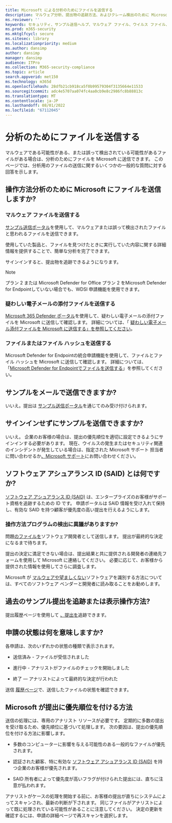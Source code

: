 ```yaml
---
title: Microsoft による分析のためにファイルを送信する
description: マルウェア分析、提出物の追跡方法、およびクレーム検出のために Microsoft にファイルを送信する方法について説明します。
ms.reviewer: ''
keywords: セキュリティ、サンプル送信ヘルプ、マルウェア ファイル、ウイルス ファイル、トロイの木馬ファイル、送信、Microsoft への送信、サンプル、ウイルス、トロイの木馬、みず、検出されない、検出されない、電子メール Microsoft、電子メール マルウェア、これはマルウェアだと思う、ウイルスだと思う、ウイルスを送信できる場所はウイルス、MSE、検出しない、署名なし、検出なし、疑わしいファイル MMPC、Microsoft マルウェア プロテクション センター、研究者、アナリスト、WDSI、セキュリティ インテリジェンス
ms.prod: m365-security
ms.mktglfcycl: secure
ms.sitesec: library
ms.localizationpriority: medium
ms.author: dansimp
author: dansimp
manager: dansimp
audience: ITPro
ms.collection: M365-security-compliance
ms.topic: article
search.appverid: met150
ms.technology: m365d
ms.openlocfilehash: 28dfb21cb918ca5f0b99579304f3135664e11533
ms.sourcegitcommit: adc4e5707aa074fc4aa0cb9e8c2986fc8b88813c
ms.translationtype: MT
ms.contentlocale: ja-JP
ms.lasthandoff: 08/01/2022
ms.locfileid: "67112045"
---
```

# <a name="submit-files-for-analysis"></a>分析のためにファイルを送信する

マルウェアである可能性がある、または誤って検出されている可能性があるファイルがある場合は、分析のためにファイルを Microsoft に送信できます。 このページでは、分析用のファイルの送信に関するいくつかの一般的な質問に対する回答を示します。

## <a name="how-do-i-submit-a-file-to-microsoft-for-analysis"></a>操作方法分析のために Microsoft にファイルを送信しますか?

### <a name="send-a-malware-file"></a>マルウェア ファイルを送信する

[サンプル送信ポータル](https://www.microsoft.com/wdsi/filesubmission)を使用して、マルウェアまたは誤って検出されたファイルと思われるファイルを送信できます。

使用していた製品と、ファイルを見つけたときに実行していた内容に関する詳細情報を提供することで、簡単な分析を完了できます。

サインインすると、提出物を追跡できるようになります。

> [!NOTE]
>
> プラン 2 または Microsoft Defender for Office プラン 2 をMicrosoft Defender for Endpointしていない場合でも、WDSI 申請機能を使用できます。

### <a name="submit-a-suspected-email-attachment"></a>疑わしい電子メールの添付ファイルを送信する

[Microsoft 365 Defender ポータル](https://security.microsoft.com/)を使用して、疑わしい電子メールの添付ファイルを Microsoft に送信して確認します。 詳細については、「 [疑わしい電子メール添付ファイルを Microsoft に送信する」を参照してください](../office-365-security/admin-submission.md)。

### <a name="submit-a-file-or-file-hash"></a>ファイルまたはファイル ハッシュを送信する

Microsoft Defender for Endpointの統合申請機能を使用して、ファイルとファイル ハッシュを Microsoft に送信して確認します。 詳細については、「[Microsoft Defender for Endpointでファイルを送信する](../defender-endpoint/admin-submissions-mde.md)」を参照してください。

## <a name="can-i-send-a-sample-by-email"></a>サンプルをメールで送信できますか?

いいえ。提出は [サンプル送信ポータル](https://www.microsoft.com/wdsi/filesubmission)を通じてのみ受け付けられます。

## <a name="can-i-submit-a-sample-without-signing-in"></a>サインインせずにサンプルを送信できますか?

いいえ。 企業のお客様の場合は、提出の優先順位を適切に設定できるようにサインインする必要があります。 現在、ウイルスの発生またはセキュリティ関連のインシデントが発生している場合は、指定された Microsoft サポート 担当者に問い合わせるか[、Microsoft サポート](https://support.microsoft.com/)にお問い合わせください。

## <a name="what-is-the-software-assurance-id-said"></a>ソフトウェア アシュアランス ID (SAID) とは何ですか?

[ソフトウェア アシュアランス ID (SAID)](https://www.microsoft.com/licensing/licensing-programs/software-assurance-default.aspx) は、エンタープライズのお客様がサポート資格を追跡するための ID です。 申請ポータルは SAID 情報を受け入れて保持し、有効な SAID を持つ顧客が優先度の高い提出を行えるようにします。

### <a name="how-do-i-dispute-the-detection-of-my-program"></a>操作方法プログラムの検出に異議がありますか?

問題[のファイルを](https://www.microsoft.com/wdsi/filesubmission)ソフトウェア開発者として送信します。 提出が最終的な決定になるまで待ちます。

提出の決定に満足できない場合は、提出結果と共に提供される開発者の連絡先フォームを使用して Microsoft に連絡してください。 必要に応じて、お客様から提供された情報を使用してさらに調査します。

Microsoft が [マルウェアや望ましくない](criteria.md)ソフトウェアを識別する方法については、すべてのソフトウェア ベンダーと開発者に読み取ることをお勧めします。

## <a name="how-do-i-track-or-view-past-sample-submissions"></a>過去のサンプル提出を追跡または表示操作方法?

提出履歴ページを使用して [、提出を](https://www.microsoft.com/wdsi/submissionhistory)追跡できます。

## <a name="what-does-the-submission-status-mean"></a>申請の状態は何を意味しますか?

各申請は、次のいずれかの状態の種類で表示されます。

* 送信済み - ファイルが受信されました

* 進行中 - アナリストがファイルのチェックを開始しました

* 終了 — アナリストによって最終的な決定が行われた

送信 [履歴ページ](https://www.microsoft.com/wdsi/submissionhistory)で、送信したファイルの状態を確認できます。

## <a name="how-does-microsoft-prioritize-submissions"></a>Microsoft が提出に優先順位を付ける方法

送信の処理には、専用のアナリスト リソースが必要です。 定期的に多数の提出を受け取るため、優先順位に基づいて処理します。 次の要因は、提出の優先順位を付ける方法に影響します。

* 多数のコンピューターに影響を与える可能性のある一般的なファイルが優先されます。

* 認証された顧客、特に有効な [ソフトウェア アシュアランス ID (SAID)](https://www.microsoft.com/licensing/licensing-programs/software-assurance-default.aspx) を持つ企業のお客様が優先されます。

* SAID 所有者によって優先度が高いフラグが付けられた提出には、直ちに注意が払われます。

アナリストがケースの処理を開始する前に、お客様の提出が直ちにシステムによってスキャンされ、最新の判断が下されます。 同じファイルがアナリストによって既に処理されている可能性があることに注意してください。 決定の更新を確認するには、申請の詳細ページで再スキャンを選択します。
